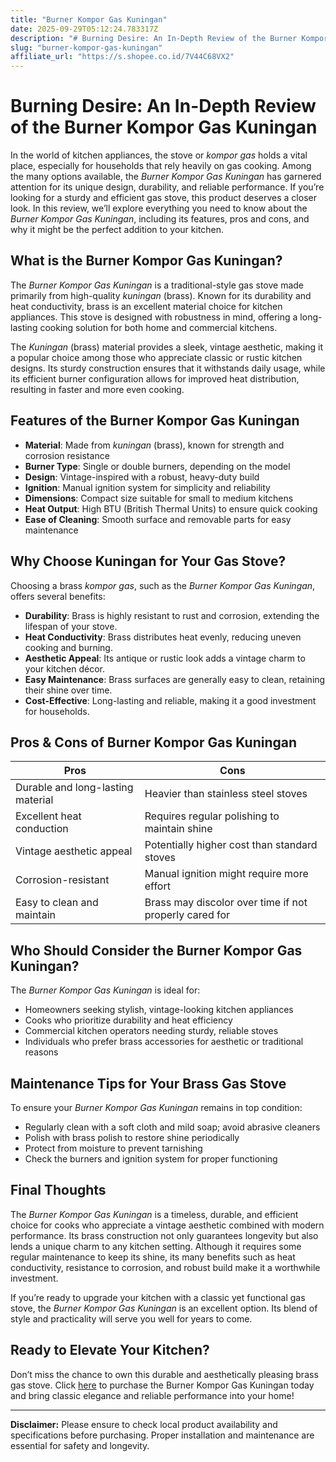 ```yaml
---
title: "Burner Kompor Gas Kuningan"
date: 2025-09-29T05:12:24.783317Z
description: "# Burning Desire: An In-Depth Review of the Burner Kompor Gas Kuningan..."
slug: "burner-kompor-gas-kuningan"
affiliate_url: "https://s.shopee.co.id/7V44C68VX2"
---
```

# Burning Desire: An In-Depth Review of the Burner Kompor Gas Kuningan

In the world of kitchen appliances, the stove or *kompor gas* holds a vital place, especially for households that rely heavily on gas cooking. Among the many options available, the *Burner Kompor Gas Kuningan* has garnered attention for its unique design, durability, and reliable performance. If you’re looking for a sturdy and efficient gas stove, this product deserves a closer look. In this review, we’ll explore everything you need to know about the *Burner Kompor Gas Kuningan*, including its features, pros and cons, and why it might be the perfect addition to your kitchen.

## What is the Burner Kompor Gas Kuningan?

The *Burner Kompor Gas Kuningan* is a traditional-style gas stove made primarily from high-quality *kuningan* (brass). Known for its durability and heat conductivity, brass is an excellent material choice for kitchen appliances. This stove is designed with robustness in mind, offering a long-lasting cooking solution for both home and commercial kitchens.

The *Kuningan* (brass) material provides a sleek, vintage aesthetic, making it a popular choice among those who appreciate classic or rustic kitchen designs. Its sturdy construction ensures that it withstands daily usage, while its efficient burner configuration allows for improved heat distribution, resulting in faster and more even cooking.

## Features of the Burner Kompor Gas Kuningan

- **Material**: Made from *kuningan* (brass), known for strength and corrosion resistance
- **Burner Type**: Single or double burners, depending on the model
- **Design**: Vintage-inspired with a robust, heavy-duty build
- **Ignition**: Manual ignition system for simplicity and reliability
- **Dimensions**: Compact size suitable for small to medium kitchens
- **Heat Output**: High BTU (British Thermal Units) to ensure quick cooking
- **Ease of Cleaning**: Smooth surface and removable parts for easy maintenance

## Why Choose Kuningan for Your Gas Stove?

Choosing a brass *kompor gas*, such as the *Burner Kompor Gas Kuningan*, offers several benefits:

- **Durability**: Brass is highly resistant to rust and corrosion, extending the lifespan of your stove.
- **Heat Conductivity**: Brass distributes heat evenly, reducing uneven cooking and burning.
- **Aesthetic Appeal**: Its antique or rustic look adds a vintage charm to your kitchen décor.
- **Easy Maintenance**: Brass surfaces are generally easy to clean, retaining their shine over time.
- **Cost-Effective**: Long-lasting and reliable, making it a good investment for households.

## Pros & Cons of Burner Kompor Gas Kuningan

| **Pros**                                | **Cons**                                    |
|----------------------------------------|--------------------------------------------|
| Durable and long-lasting material     | Heavier than stainless steel stoves     |
| Excellent heat conduction             | Requires regular polishing to maintain shine|
| Vintage aesthetic appeal              | Potentially higher cost than standard stoves |
| Corrosion-resistant                   | Manual ignition might require more effort |
| Easy to clean and maintain           | Brass may discolor over time if not properly cared for|

## Who Should Consider the Burner Kompor Gas Kuningan?

The *Burner Kompor Gas Kuningan* is ideal for:

- Homeowners seeking stylish, vintage-looking kitchen appliances
- Cooks who prioritize durability and heat efficiency
- Commercial kitchen operators needing sturdy, reliable stoves
- Individuals who prefer brass accessories for aesthetic or traditional reasons

## Maintenance Tips for Your Brass Gas Stove

To ensure your *Burner Kompor Gas Kuningan* remains in top condition:

- Regularly clean with a soft cloth and mild soap; avoid abrasive cleaners
- Polish with brass polish to restore shine periodically
- Protect from moisture to prevent tarnishing
- Check the burners and ignition system for proper functioning
  
## Final Thoughts

The *Burner Kompor Gas Kuningan* is a timeless, durable, and efficient choice for cooks who appreciate a vintage aesthetic combined with modern performance. Its brass construction not only guarantees longevity but also lends a unique charm to any kitchen setting. Although it requires some regular maintenance to keep its shine, its many benefits such as heat conductivity, resistance to corrosion, and robust build make it a worthwhile investment.

If you’re ready to upgrade your kitchen with a classic yet functional gas stove, the *Burner Kompor Gas Kuningan* is an excellent option. Its blend of style and practicality will serve you well for years to come.

## Ready to Elevate Your Kitchen?

Don’t miss the chance to own this durable and aesthetically pleasing brass gas stove. Click [here](https://s.shopee.co.id/7V44C68VX2) to purchase the Burner Kompor Gas Kuningan today and bring classic elegance and reliable performance into your home!

---

**Disclaimer:** Please ensure to check local product availability and specifications before purchasing. Proper installation and maintenance are essential for safety and longevity.